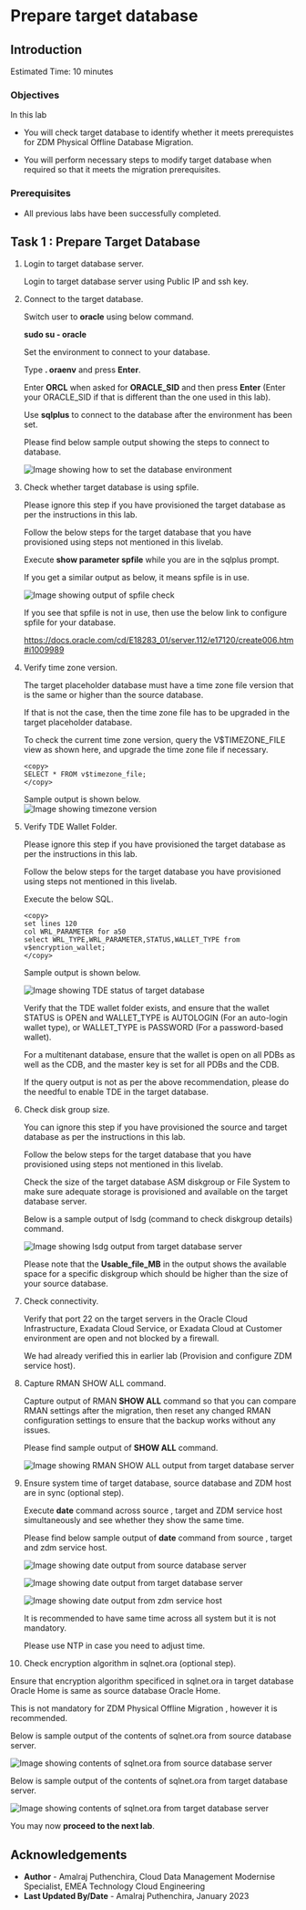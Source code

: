 # Prepare target database

## Introduction

Estimated Time: 10 minutes

### Objectives

In this lab

* You will check target database to identify whether it meets prerequistes for ZDM Physical Offline Database Migration.

* You will perform necessary steps to modify target database when required so that it meets the migration prerequisites.


### Prerequisites

* All previous labs have been successfully completed.

## Task 1 : Prepare Target Database

1. Login to target database server.

   Login to target database server using Public IP and ssh key.

2. Connect to the target database.

   Switch user to **oracle** using below command.

   **sudo su - oracle**

   Set the environment to connect to your database.

   Type **. oraenv** and press **Enter**. 
    
   Enter **ORCL** when asked for **ORACLE\_SID** and then press **Enter** (Enter your ORACLE\_SID if that is different than the one used in this lab).

   Use **sqlplus** to connect to the database after the environment has been set.

   Please find below sample output showing the steps to connect to database.

   ![Image showing how to set the database environment](./images/target-cdb-connection.png)
   
3. Check whether target database is using spfile.

   Please ignore this step if you have provisioned the target database as per the instructions in this lab.

   Follow the below steps for the target database that you have provisioned using steps not mentioned in this livelab.

   Execute **show parameter spfile** while you are in the sqlplus prompt.

   If you get a similar output as below,  it means spfile is in use.

   ![Image showing output of spfile check](./images/spfile.png)

   If you see that spfile is not in use, then use the below link to configure spfile for your database.

   https://docs.oracle.com/cd/E18283_01/server.112/e17120/create006.htm#i1009989

4. Verify time zone version.

   The target placeholder database must have a time zone file version that is the same or higher than the source database. 
   
   If that is not the case, then the time zone file has to be upgraded in the target placeholder database.

   To check the current time zone version, query the V$TIMEZONE_FILE view as shown here, and upgrade the time zone file if necessary.
     ```text
     <copy>
     SELECT * FROM v$timezone_file;
     </copy>
     ```   
     Sample output is shown below.   
     ![Image showing timezone version](./images/timezone.png)

5. Verify TDE Wallet Folder.

   Please ignore this step if you have provisioned the target database as per the instructions in this lab.

   Follow the below steps for the target database you have provisioned using steps not mentioned in this livelab.

   Execute the below SQL.
     ```text
     <copy>
     set lines 120
     col WRL_PARAMETER for a50
     select WRL_TYPE,WRL_PARAMETER,STATUS,WALLET_TYPE from v$encryption_wallet;
     </copy>   
     ```
     Sample output is shown below.

     ![Image showing TDE status of target database](./images/target-tde-status.png)

     Verify that the TDE wallet folder exists, and ensure that the wallet STATUS is OPEN and WALLET\_TYPE is AUTOLOGIN (For an auto-login wallet type), or WALLET\_TYPE is PASSWORD (For a password-based wallet). 
   
     For a multitenant database, ensure that the wallet is open on all PDBs as well as the CDB, and the master key is set for all PDBs and the CDB.

     If the query output is not as per the above recommendation,  please do the needful to enable TDE in the target database.

6. Check disk group size.
   
   You can ignore this step if you have provisioned the source and target database as per the instructions in this lab.

   Follow the below steps for the target database that you have provisioned using steps not mentioned in this livelab.

   Check the size of the target database ASM diskgroup or File System to make sure adequate storage is provisioned and available on the 
   target database server.

   Below is a sample output of lsdg (command to check diskgroup details) command.

   ![Image showing lsdg output from target database server](./images/target-db-lsdg.png)

   Please note that the **Usable\_file\_MB** in the output shows the available space for a specific diskgroup which should be higher than the size of your source database.
  
7. Check connectivity.

   Verify that port 22 on the target servers in the Oracle Cloud Infrastructure, Exadata Cloud Service, or Exadata Cloud at Customer environment are open and not blocked by a firewall.

   We had already verified this in earlier lab (Provision and configure ZDM service host).

8. Capture RMAN SHOW ALL command.

   Capture output of RMAN **SHOW ALL** command so that you can compare RMAN settings after the migration, then reset any changed RMAN configuration settings to ensure that the backup works without any issues.

   Please find sample output of **SHOW ALL** command.

   ![Image showing RMAN SHOW ALL output from target database server](./images/rman-show-all.png)

9. Ensure system time of target database, source database and ZDM host are in sync (optional step).

   Execute **date** command across source , target and ZDM service host simultaneously and see whether they show the same time.

   Please find below sample output of **date** command from source , target and zdm service host.

   ![Image showing date output from source database server](./images/source-db-date.png)

   ![Image showing date output from target database server](./images/target-db-date.png)

   ![Image showing date output from zdm service host](./images/zdm-host-date.png)

   It is recommended to have same time across all system but it is not mandatory.

   Please use NTP in case you need to adjust time.

10. Check encryption algorithm in sqlnet.ora (optional step).

   Ensure that encryption algorithm specificed in sqlnet.ora in target database Oracle Home is same as source database Oracle Home.

   This is not mandatory for ZDM Physical Offline Migration , however it is recommended.

   Below is sample output of the contents of sqlnet.ora from source database server.

   ![Image showing contents of sqlnet.ora from source database server](./images/source-db-sqlnet.png)

   Below is sample output of the contents of sqlnet.ora from target database server.

   ![Image showing contents of sqlnet.ora from target database server](./images/target-db-sqlnet.png)

You may now **proceed to the next lab**.

## Acknowledgements
* **Author** - Amalraj Puthenchira, Cloud Data Management Modernise Specialist, EMEA Technology Cloud Engineering
* **Last Updated By/Date** - Amalraj Puthenchira, January 2023

